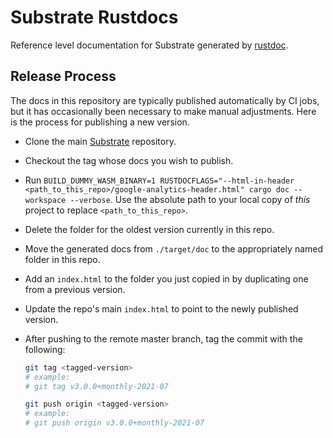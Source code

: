 # Substrate Rustdocs

Reference level documentation for Substrate generated by [rustdoc](https://doc.rust-lang.org/rustdoc/what-is-rustdoc.html).

## Release Process

The docs in this repository are typically published automatically by CI jobs, but it has occasionally been necessary to
make manual adjustments. Here is the process for publishing a new version.

* Clone the main [Substrate](https://github.com/paritytech/substrate/) repository.
* Checkout the tag whose docs you wish to publish.
* Run `BUILD_DUMMY_WASM_BINARY=1 RUSTDOCFLAGS="--html-in-header <path_to_this_repo>/google-analytics-header.html" cargo doc --workspace --verbose`.
  Use the absolute path to your local copy of _this_ project to replace `<path_to_this_repo>`.
* Delete the folder for the oldest version currently in this repo.
* Move the generated docs from `./target/doc` to the appropriately named folder in this repo.
* Add an `index.html` to the folder you just copied in by duplicating one from a previous version.
* Update the repo's main `index.html` to point to the newly published version.
* After pushing to the remote master branch, tag the commit with the following:

  ```bash
  git tag <tagged-version>
  # example:
  # git tag v3.0.0+monthly-2021-07

  git push origin <tagged-version>
  # example:
  # git push origin v3.0.0+monthly-2021-07
  ```
